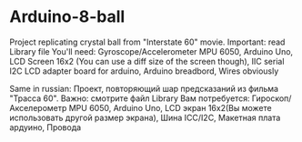 # Arduino-8-ball
Project replicating crystal ball from "Interstate 60" movie.
Important: read Library file
You'll need:
  Gyroscope/Accelerometer MPU 6050,
  Arduino Uno,
  LCD Screen 16x2 (You can use a diff size of the screen though),
  IIC serial I2C LCD adapter board for arduino,
  Arduino breadbord,
  Wires obviously

Same in russian:
Проект, повторяющий шар предсказаний из фильма "Трасса 60".
Важно: смотрите файл Library
Вам потребуется:
  Гироскоп/Акселерометр MPU 6050,
  Arduino Uno,
  LCD экран 16х2(Вы можете использовать другой размер экрана),
  Шина ICC/I2C,
  Макетная плата ардуино,
  Провода
